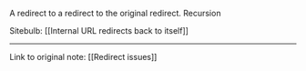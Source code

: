A redirect to a redirect to the original redirect. Recursion


Sitebulb: [[Internal URL redirects back to itself]]

---
Link to original note: [[Redirect issues]]